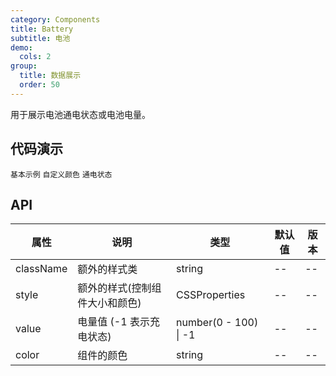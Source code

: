 ```yaml
---
category: Components
title: Battery
subtitle: 电池
demo:
  cols: 2
group:
  title: 数据展示
  order: 50
---
```


用于展示电池通电状态或电池电量。

## 代码演示

<!-- prettier-ignore -->
<code src="./demo/basic.tsx">基本示例</code>
<code src="./demo/color.tsx">自定义颜色</code>
<code src="./demo/charge.tsx">通电状态</code>

## API

| 属性 | 说明 | 类型 | 默认值 | 版本 |
| --- | --- | --- | --- | --- |
| className | 额外的样式类                   | string                | --     | --  | --   |
| style     | 额外的样式(控制组件大小和颜色) | CSSProperties         | --     | --   | --   |
| value     | 电量值 (-1 表示充电状态)       | number(0 - 100) \| -1 | --     | --   | --   |
| color     | 组件的颜色                     | string                | --     | --   | --   |
